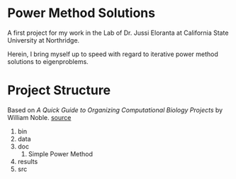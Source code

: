 # Power Method Solutions

A first project for my work in the Lab of Dr. Jussi Eloranta at California State University at Northridge. 

Herein, I bring myself up to speed with regard to iterative power method solutions to eigenproblems. 

# Project Structure
Based on *A Quick Guide to Organizing Computational Biology Projects* by William Noble. [source](http://www.ploscompbiol.org/article/info%3Adoi%2F10.1371%2Fjournal.pcbi.1000424)

1. bin
1. data
1. doc
	1. Simple Power Method
1. results
1. src

